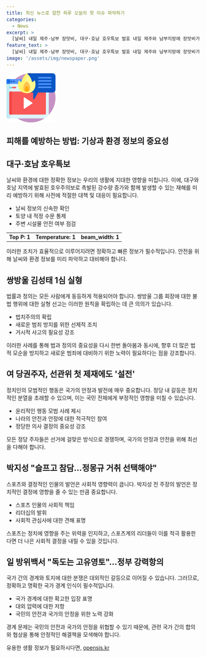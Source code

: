 ```yaml
---
title: 최신 뉴스로 알찬 하루 오늘의 핫 이슈 파악하기
categories:
  - News
excerpt: >
  [날씨] 내일 제주·남부 장맛비, 대구·호남 호우특보 발효 내일 제주와 남부지방에 장맛비가 예상되고, 대구와 호남 내륙에 호우주의보가 발효됐다. 쌍방울 김성태 전 회장의 불법 대북송금으로 실형이 확정되었으며, 여당권주자들은 제재에도 격화된 설전을 이어갔다. 박지성은 축구협회에 대한 작심 발언을 통해 정몽규 회장의 사퇴와 홍명보 감독의 선임 번복을 촉구했다. 일본의 독도 주장에 대해 정부는 강력히 항의하고 있다. #호우특보 #김성태 #당권주자 #박지성 #독도
feature_text: >
  [날씨] 내일 제주·남부 장맛비, 대구·호남 호우특보 발효 내일 제주와 남부지방에 장맛비가 예상되고, 대구와 호남 내륙에 호우주의보가 발효됐다. 쌍방울 김성태 전 회장의 불법 대북송금으로 실형이 확정되었으며, 여당권주자들은 제재에도 격화된 설전을 이어갔다. 박지성은 축구협회에 대한 작심 발언을 통해 정몽규 회장의 사퇴와 홍명보 감독의 선임 번복을 촉구했다. 일본의 독도 주장에 대해 정부는 강력히 항의하고 있다. #호우특보 #김성태 #당권주자 #박지성 #독도
image: '/assets/img/newspaper.png'
---
```


<p><img src="/assets/img/news.png" alt="rentncar 속보" /></p>

<h2>피해를 예방하는 방법: 기상과 환경 정보의 중요성</h2>

<h2 data-ke-size="size26">대구·호남 호우특보</h2>

<p data-ke-size="size16">날씨와 환경에 대한 정확한 정보는 우리의 생활에 지대한 영향을 미칩니다. 이에, 대구와 호남 지역에 발효된 호우주의보로 촉발된 강수량 증가와 함께 발생할 수 있는 재해를 미리 예방하기 위해 사전에 적절한 대책 및 대응이 필요합니다.</p>

<ul>
<li>날씨 정보의 신속한 확인</li>
<li>토양 내 적정 수문 통제</li>
<li>주변 시설물 안전 여부 점검</li>
</ul>

<table>
  <tbody>
    <tr>
      <td style="text-align: center; height: 17px;"><b>Top P: 1</b></td>
      <td style="text-align: center; height: 17px;"><b>Temperature: 1</b></td>
      <td style="text-align: center; height: 17px;"><b>beam_width: 1</b></td>
    </tr>
  </tbody>
</table>

<p data-ke-size="size16">이러한 조치가 효율적으로 이루어지려면 정확하고 빠른 정보가 필수적입니다. 안전을 위해 날씨와 환경 정보를 미리 파악하고 대비해야 합니다.</p>

<h2 data-ke-size="size26">쌍방울 김성태 1심 실형</h2>

<p data-ke-size="size16">법률과 정의는 모든 사람에게 동등하게 적용되어야 합니다. 쌍방울 그룹 회장에 대한 불법 행위에 대한 실형 선고는 이러한 원칙을 확립하는 데 큰 의의가 있습니다. </p>

<ul>
<li>법치주의의 확립</li>
<li>새로운 범죄 방지를 위한 선제적 조치</li>
<li>거시적 사고의 필요성 강조</li>
</ul>

<p data-ke-size="size16">이러한 사례를 통해 법과 정의의 중요성을 다시 한번 돌아봄과 동시에, 향후 더 많은 법적 모순을 방지하고 새로운 범죄에 대비하기 위한 노력이 필요하다는 점을 강조합니다.</p>

<h2 data-ke-size="size26">여 당권주자, 선관위 첫 제재에도 '설전'</h2>

<p data-ke-size="size16">정치인의 모범적인 행동은 국가의 안정과 발전에 매우 중요합니다. 정당 내 갈등은 정치적인 분열을 초래할 수 있으며, 이는 국민 전체에게 부정적인 영향을 미칠 수 있습니다. </p>

<ul>
<li>윤리적인 행동 모범 사례 제시</li>
<li>나라의 안전과 안정에 대한 적극적인 참여</li>
<li>정당한 의사 결정의 중요성 강조</li>
</ul>

<p data-ke-size="size16">모든 정당 주자들은 선거에 걸맞은 방식으로 경쟁하며, 국가의 안정과 안전을 위해 최선을 다해야 합니다.</p>

<h2 data-ke-size="size26">박지성 "슬프고 참담…정몽규 거취 선택해야"</h2>

<p data-ke-size="size16">스포츠와 결정적인 인물의 발언은 사회적 영향력이 큽니다. 박지성 전 주장의 발언은 정치적인 결정에 영향을 줄 수 있는 만큼 중요합니다. </p>

<ul>
<li>스포츠 인물의 사회적 책임</li>
<li>리더십의 발휘</li>
<li>사회적 관심사에 대한 견해 표명</li>
</ul>

<p data-ke-size="size16">스포츠는 정치에 영향을 주는 위력을 인지하고, 스포츠계의 리더들이 이를 적극 활용한다면 더 나은 사회적 결정을 내릴 수 있을 것입니다.</p>

<h2 data-ke-size="size26">일 방위백서 "독도는 고유영토"…정부 강력항의</h2>

<p data-ke-size="size16">국가 간의 경계와 토지에 대한 분쟁은 대외적인 갈등으로 이어질 수 있습니다. 그러므로, 정확하고 명확한 국가 경계 인식이 필수적입니다. </p>

<ul>
<li>국가 경계에 대한 확고한 입장 표명</li>
<li>대외 압력에 대한 저항</li>
<li>국민의 안전과 국가의 안정을 위한 노력 강화</li>
</ul>

<p data-ke-size="size16">경계 문제는 국민의 안전과 국가의 안정을 위협할 수 있기 때문에, 관련 국가 간의 합의와 협상을 통해 안정적인 해결책을 모색해야 합니다.</p>
유용한 생활 정보가 필요하시다면, <a href="https://opensis.kr" rel="dofollow">opensis.kr</a>


